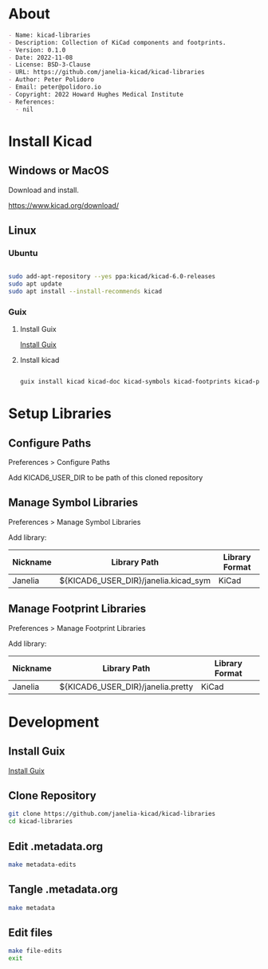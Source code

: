 <!---
    This file is generated automatically from .metadata.org
    File edits may be overwritten!
    --->


# About

```markdown
- Name: kicad-libraries
- Description: Collection of KiCad components and footprints.
- Version: 0.1.0
- Date: 2022-11-08
- License: BSD-3-Clause
- URL: https://github.com/janelia-kicad/kicad-libraries
- Author: Peter Polidoro
- Email: peter@polidoro.io
- Copyright: 2022 Howard Hughes Medical Institute
- References:
  - nil
```


# Install Kicad


## Windows or MacOS

Download and install.

<https://www.kicad.org/download/>


## Linux


### Ubuntu

```sh

sudo add-apt-repository --yes ppa:kicad/kicad-6.0-releases
sudo apt update
sudo apt install --install-recommends kicad

```


### Guix

1.  Install Guix

    [Install Guix](https://guix.gnu.org/manual/en/html_node/Binary-Installation.html)

2.  Install kicad

    ```sh
    
    guix install kicad kicad-doc kicad-symbols kicad-footprints kicad-packages3d kicad-templates
    
    ```


# Setup Libraries


## Configure Paths

Preferences > Configure Paths

Add KICAD6\_USER\_DIR to be path of this cloned repository


## Manage Symbol Libraries

Preferences > Manage Symbol Libraries

Add library:

| Nickname | Library Path                            | Library Format |
|-------- |--------------------------------------- |-------------- |
| Janelia  | ${KICAD6\_USER\_DIR}/janelia.kicad\_sym | KiCad          |


## Manage Footprint Libraries

Preferences > Manage Footprint Libraries

Add library:

| Nickname | Library Path                        | Library Format |
|-------- |----------------------------------- |-------------- |
| Janelia  | ${KICAD6\_USER\_DIR}/janelia.pretty | KiCad          |


# Development


## Install Guix

[Install Guix](https://guix.gnu.org/manual/en/html_node/Binary-Installation.html)


## Clone Repository

```sh
git clone https://github.com/janelia-kicad/kicad-libraries
cd kicad-libraries
```


## Edit .metadata.org

```sh
make metadata-edits
```


## Tangle .metadata.org

```sh
make metadata
```


## Edit files

```sh
make file-edits
exit
```